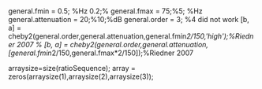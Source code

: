 # 
general.fmin = 0.5; %Hz 0.2;%
general.fmax = 75;%5; %Hz
general.attenuation = 20;%10;%dB
general.order = 3; %4 did not work
[b, a] = cheby2(general.order,general.attenuation,general.fmin*2/150,'high');%Riedner 2007
% [b, a] = cheby2(general.order,general.attenuation,[general.fmin*2/150,general.fmax*2/150]);%Riedner 2007

arraysize=size(ratioSequence);
array = zeros(arraysize(1),arraysize(2),arraysize(3));